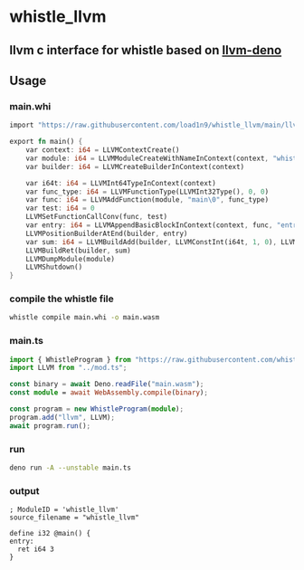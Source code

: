 # whistle_llvm

## llvm c interface for whistle based on [llvm-deno](https://github.com/littledivy/llvm-deno)

## Usage

### main.whi

```rs
import "https://raw.githubusercontent.com/load1n9/whistle_llvm/main/llvm.whi"

export fn main() {
    var context: i64 = LLVMContextCreate()
    var module: i64 = LLVMModuleCreateWithNameInContext(context, "whistle_llvm\0")
    var builder: i64 = LLVMCreateBuilderInContext(context)

    var i64t: i64 = LLVMInt64TypeInContext(context)
    var func_type: i64 = LLVMFunctionType(LLVMInt32Type(), 0, 0)
    var func: i64 = LLVMAddFunction(module, "main\0", func_type)
    var test: i64 = 0
    LLVMSetFunctionCallConv(func, test)
    var entry: i64 = LLVMAppendBasicBlockInContext(context, func, "entry\0")
    LLVMPositionBuilderAtEnd(builder, entry)
    var sum: i64 = LLVMBuildAdd(builder, LLVMConstInt(i64t, 1, 0), LLVMConstInt(i64t, 2, 0), "sum\0")
    LLVMBuildRet(builder, sum)
    LLVMDumpModule(module)
    LLVMShutdown()
}
```

### compile the whistle file

```sh
whistle compile main.whi -o main.wasm
```

### main.ts
```ts
import { WhistleProgram } from "https://raw.githubusercontent.com/whistle-lang/runtime/main/deno/mod.ts";
import LLVM from "../mod.ts";

const binary = await Deno.readFile("main.wasm");
const module = await WebAssembly.compile(binary);

const program = new WhistleProgram(module);
program.add("llvm", LLVM);
await program.run();
```

### run 
```sh
deno run -A --unstable main.ts
```

### output
```
; ModuleID = 'whistle_llvm'
source_filename = "whistle_llvm"

define i32 @main() {
entry:
  ret i64 3
}
```

